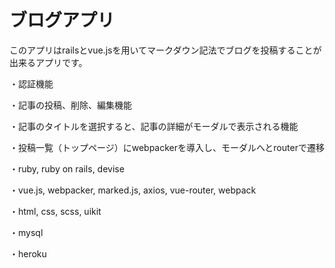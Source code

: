 # ブログアプリ
このアプリはrailsとvue.jsを用いてマークダウン記法でブログを投稿することが出来るアプリです。

・認証機能

・記事の投稿、削除、編集機能

・記事のタイトルを選択すると、記事の詳細がモーダルで表示される機能

・投稿一覧（トップページ）にwebpackerを導入し、モーダルへとrouterで遷移

・ruby, ruby on rails, devise

・vue.js, webpacker, marked.js, axios, vue-router, webpack

・html, css, scss, uikit

・mysql

・heroku








